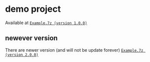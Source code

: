 # demo project
Available at [`Example.7z (version 1.0.0)`](https://github.com/40843245/CSharp-Demo-Project/blob/main/built-in%20package/System.Linq.Expressions/Expression/code/v1.0.0/Example.7z)

## newever version
There are newer version (and will not be update forever) [`Example.7z (version 2.0.0)`](https://github.com/40843245/CSharp-Demo-Project/blob/main/built-in%20package/System.Linq.Expressions/Expression/code/v2.0.0/Example.7z)

